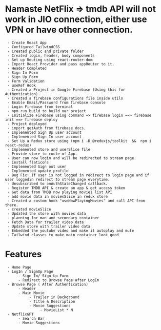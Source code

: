 # Namaste NetFlix => tmdb API will not work in JIO connection, either use VPN or have other connection.

     - Create React App
     - Configured TailwindCSS
     - Created public and private folder 
     - Created login, header, body components
     - Set up Routing using react-router-dom
     - Import React Provider and pass appRouter to it.
     - Header Completed
     - Sign In Form
     - Sign Up Form
     - Form Validation
     - useRef Hook
     - Created a Project in Google Firebase (Using this for Authentication).
     - Created a firebase configurations file inside utils
     - Enable Email/Password from firebase console
     - Login Firebase from terminal 
     - npm run build to build our project
     - Initialize Firebase using command => firebase login ==> firebase init ==> firebase deploy
     - Project deployed
     - import getAuth from firebase docs.
     - Implemented Sign Up user account
     - Implemented Sign In user account
     - Set Up a Redux store using (npm i -D @reduxjs/toolkit  &&  npm i react-redux)
     - Implemented store and userSlice file
     - Provide store to route of App.
     - User can now login and will be redirected to stream page.
     - Install flaticons
     - Implemented Sign out user 
     - Implemented update profile
     - Bug Fix: If user is not logged in redirect to login page and if user loggedin redirect to stream page everytime.
     - Unsubscribed to onAuthStateChanged callback.
     - Register TMDB API & create an app & get access token
     - Get data from TMDB now playing movies list API
     - add movie data in moviesSlice in redux store
     - Created a custom hook "useNowPlayingMovies" and call API from there.
     - created movieSlice
     - Updated the store with movies data
     - planning for man and secondary container
     - Fetch Data for trailer video data
     - Update store with trailer video data
     - Embedded the youtube video and make it autoplay and mute
     - Tailwind classes to make main container look good
     


     




# Features
     - Home Page
     - LogIn / SignUp Page
          - Sign In/ Sign Up Form
          - Redirect to Browse Page after LogIn
     - Browse Page ( After Authentication)
          - Header
          - Main Movie
               - Trailer in Background
               - Title & Description
               - Movie Suggestions
                    - MovieList * N
     - NetflixGPT
          - Search Bar
          - Movie Suggestions